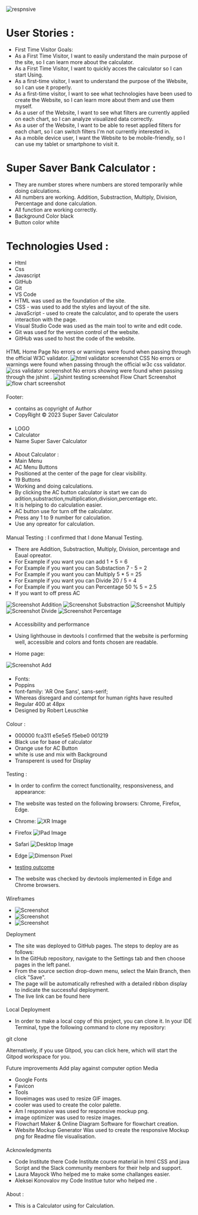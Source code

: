 ![respnsive](/assets/images/responsive.png1.png)
# User Stories :
* First Time Visitor Goals:
* As a First Time Visitor, I want to easily understand the main purpose of the site, so I can learn more about the calculator.
* As a First Time Visitor, I want to quickly acces the calculator so I can start Using.
* As a first-time visitor, I want to understand the purpose of the Website, so I can use it properly.
* As a first-time visitor, I want to see what technologies have been used to create the Website, so I can learn more about them and use them   myself.
* As a user of the Website, I want to see what filters are currently applied on each chart, so I can analyze visualized data correctly.
* As a user of the Website, I want to be able to reset applied filters for each chart, so I can switch filters I'm not currently interested in.
* As a mobile device user, I want the Website to be mobile-friendly, so I can use my tablet or smartphone to visit it.

# Super Saver Bank Calculator :
 * They are number stores where numbers are stored temporarily while doing calculations.
 * All numbers are working. Addition, Substraction, Multiply, Division, Percentage and done calculation.
 * All function are working correctly.
 * Background Color black
 * Button color white

# Technologies Used :
*  Html
* Css
* Javascript
* GitHub
* Git
* VS Code
* HTML was used as the foundation of the site.
* CSS - was used to add the styles and layout of the site.
* JavaScript - used to create the calculator, and to operate the users interaction with the page.
* Visual Studio Code was used as the main tool to write and edit code.
* Git was used for the version control of the website.
* GitHub was used to host the code of the website.


####
HTML
Home Page
No errors or warnings were found when passing through the official W3C validator.
![html validator screenshot](assets/images/html-validator.png)
CSS
No errors or warnings were found when passing through the official w3c css validator.
![css validator screenshot](assets/images/css-validator.png)
No errors showing were found when passing through the jshint .
![jshint testing screenshot](/assets/images/js-testing.png)
Flow Chart Screenshot
![flow chart screenshot](/assets/images/flowchart%20.png)

####

Footer:

* contains as copyright of Author
* CopyRight © 2023 Super Saver Calculator

####
* LOGO
* Calculator
* Name Super Saver Calculator


####
* About Calculator :
* Main Menu
* AC Menu Buttons
* Positioned at the center of the page for clear visibility.
* 19 Buttons
* Working and doing calculations.
* By clicking the AC button calculator is start we can do adition,substraction,multiplication,division,percentage etc.
* It is helping to do  calculation easier.
* AC button use for  turn off the calculator.
* Press any  1 to 9 number for calculation.
* Use any opreator for calculation.

####
Manual Testing :
I confirmed that I done Manual Testing.
* There are Addition, Substraction, Multiply, Division, percentage and Eaual opreator.
* For Example if you want you can add 1 + 5 = 6
* For Example if you want you can Substaction 7 - 5 = 2
* For Example if you want you can Multiply 5 * 5 = 25
* For Example if you want you can Divide 20 / 5 = 4
* For Example if you want you can Percentage 50 % 5 = 2.5
* If you want to off press AC


![Screenshot Addition](/assets/images/addition%20screenshot.png)
![Screenshot Substraction](/assets/images/substraction%20screenshot.png)
![Screenshot Multiply](/assets/images/multiply%20screenshot.png)
![Screenshot Divide](/assets/images/divide%20screenshot.png)
![Screenshot Percentage](/assets/images/percentage%20screenshot.png)


####
* Accessibility and performance

* Using lighthouse in devtools I confirmed that the website is performing well, accessible and colors and fonts chosen are readable.
* Home page:

![Screenshot Add](/assets/images/performance%20test.png)

####
* Fonts:
* Poppins
* font-family: 'AR One Sans', sans-serif;
* Whereas disregard and contempt for human rights have resulted
* Regular 400 at 48px
* Designed by Robert Leuschke

####
Colour :
* 000000 fca311 e5e5e5 f5ebe0 001219
* Black use for base of calculator
* Orange use for AC Button
* white is use and mix with Background
* Transperent is used for Display

####
Testing :
* In order to confirm the correct functionality, responsiveness, and appearance:

* The website was tested on the following browsers: Chrome, Firefox, Edge.

* Chrome:
![XR Image](/assets/images/iphone%20XR.png)
* Firefox
![IPad Image](/assets/images/ipad%20Air.png)
* Safari
![Desktop Image](/assets/images/Desktop%20screenshot.png)
* Edge
![Dimenson Pixel](/assets/images/dimension%20pixel%205.png)

* [testing outcome](/assets/images/testing%20outcome.png)

* The website was checked by devtools implemented in Edge and Chrome browsers.

####
Wireframes
* ![Screenshot](/assets/images/wireframe%20image%20-1.png)
* ![Screenshot](/assets/images/wireframe%20image%20-2.png)
* ![Screenshot](/assets/images/wireframe%20image%20-3.png)

Deployment
* The site was deployed to GitHub pages. The steps to deploy are as follows:
* In the GitHub repository, navigate to the Settings tab and then choose pages in the left panel.
* From the source section drop-down menu, select the Main Branch, then click "Save".
* The page will be automatically refreshed with a detailed ribbon display to indicate the successful deployment.
* The live link can be found here

####
Local Deployment
* In order to make a local copy of this project, you can clone it. In your IDE Terminal, type the following command to clone my repository:

git clone 

Alternatively, if you use Gitpod, you can click here, which will start the Gitpod workspace for you.

Future improvements
Add play against computer option
Media
*  Google Fonts
*  Favicon
*  Tools
*  Iloveimages was used to resize GIF images.
*  cooler was used to create the color palette.
*  Am I responsive was used for responsive mockup png.
*  image optimizer was used to resize images.
*  Flowchart Maker & Online Diagram Software for flowchart creation.
*  Website Mockup Generator Was used to create the responsive Mockup png for Readme file visualisation.
####
Acknowledgments
* Code Institute there Code Institute course material in html CSS and java Script and the Slack community members for their  help and support.
* Laura Mayock Who helped me  to make some challanges easier.
* Aleksei Konovalov my Code Institue tutor who helped me .

####
About :
* This is a Calculator using for Calculation.